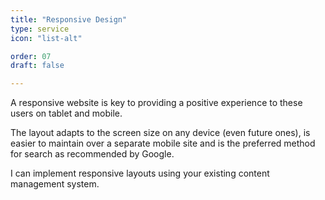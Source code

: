 ```yaml
---
title: "Responsive Design"
type: service
icon: "list-alt"

order: 07
draft: false

---
```


A responsive website is key to providing a positive experience to these users on tablet and mobile. 

The layout adapts to the screen size on any device (even future ones), is easier to maintain over a separate mobile site and is the preferred method for search as recommended by Google.

I can implement responsive layouts using your existing content management system.
